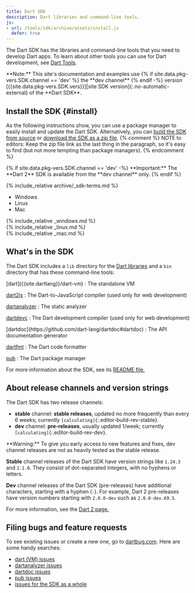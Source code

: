 ```yaml
---
title: Dart SDK
description: Dart libraries and command-line tools.
js:
- url: /tools/sdk/archive/assets/install.js
  defer: true
---
```


The Dart SDK has the libraries and command-line tools that you need to develop
Dart apps. To learn about other tools you can use for Dart development, see
[Dart Tools](/tools).

<aside class="alert alert-info" markdown="1">
  **Note:** This site's documentation and examples use
  {% if site.data.pkg-vers.SDK.channel == 'dev' %} the **dev channel** {% endif -%}
  version [{{site.data.pkg-vers.SDK.vers}}][site SDK version]{:.no-automatic-external}
  of the **Dart SDK**.
</aside>

## Install the SDK {#install}

As the following instructions show,
you can use a package manager
to easily install and update the Dart SDK.
Alternatively, you can
[build the SDK from source][] or
[download the SDK as a zip file](/tools/sdk/archive).
{% comment %}
NOTE to editors: Keep the zip file link as the last thing in the paragraph,
so it's easy to find (but not more tempting than package managers).
{% endcomment %}

<aside class="alert alert-warning" markdown="1">
  {% if site.data.pkg-vers.SDK.channel == 'dev' -%}
  **Important:**
  The **Dart 2** SDK is available from the **dev channel** only.
  {% endif %}

  {% include_relative archive/_sdk-terms.md %}
</aside>

<ul class="tabs__top-bar">
  <li class="tab-link current" data-tab="tab-sdk-install-windows">Windows</li>
  <li class="tab-link" data-tab="tab-sdk-install-linux">Linux</li>
  <li class="tab-link" data-tab="tab-sdk-install-mac">Mac</li>
</ul>
<div id="tab-sdk-install-windows" class="tabs__content current" markdown="1">
{% include_relative _windows.md %}
</div>
<div id="tab-sdk-install-linux" class="tabs__content" markdown="1">
{% include_relative _linux.md %}
</div>
<div id="tab-sdk-install-mac" class="tabs__content" markdown="1">
{% include_relative _mac.md %}
</div>

## What's in the SDK

The Dart SDK includes a `lib` directory for the [Dart libraries][] and a `bin`
directory that has these command-line tools:

<div class="row">
  <div class="col-lg-6" markdown="1">
  [dart]({{site.dartlang}}/dart-vm)
  : The standalone VM

  [dart2js]({{site.webdev}}/tools/dart2js)
  : The Dart-to-JavaScript compiler (used only for web development)

  [dartanalyzer](https://github.com/dart-lang/sdk/tree/master/pkg/analyzer_cli#dartanalyzer)
  : The static analyzer

  [dartdevc]({{site.webdev}}/tools/dartdevc)
  : The Dart development compiler
  (used only for web development)
  </div><div class="col-lg-6" markdown="1">
  [dartdoc](https://github.com/dart-lang/dartdoc#dartdoc)
  : The API documentation generator

  [dartfmt](https://github.com/dart-lang/dart_style#readme)
  : The Dart code formatter

  [pub]({{site.dartlang}}/tools/pub)
  : The Dart package manager
  </div>
</div>

For more information about the SDK, see its
[README file.](https://github.com/dart-lang/sdk/blob/master/README.dart-sdk)

## About release channels and version strings

The Dart SDK has two release channels:

* **stable** channel: **stable releases**,
  updated no more frequently than every 6 weeks;
  currently `[calculating]`{:.editor-build-rev-stable}.
* **dev** channel: **pre-releases**, usually updated 1/week;
  currently `[calculating]`{:.editor-build-rev-dev}.

<aside class="alert alert-warning" markdown="1">
  **Warning:**
  To give you early access to new features and fixes,
  dev channel releases are not as heavily tested as the stable release.
</aside>


**Stable** channel releases of the Dart SDK have version strings like `1.24.3` and `2.1.0`.
They consist of dot-separated integers, with no hyphens or letters.

**Dev** channel releases of the Dart SDK (pre-releases)
have additional characters, starting with a hyphen (`-`).
For example, Dart 2 pre-releases have version numbers starting with
`2.0.0-dev` such as `2.0.0-dev.69.5`.

For more information, see the [Dart 2 page.][Dart 2]

[SDK constraints]: /tools/pub/pubspec#sdk-constraints
[semantic versioning]: http://semver.org/

## Filing bugs and feature requests

To see existing issues or create a new one,
go to [dartbug.com](http://dartbug.com).
Here are some handy searches:

* [dart (VM) issues](https://github.com/dart-lang/sdk/labels/Area-VM)
* [dartanalyzer issues](https://github.com/dart-lang/sdk/labels/Area-Analyzer)
* [dartdoc issues](https://github.com/dart-lang/dartdoc/issues)
* [pub issues](https://github.com/dart-lang/sdk/labels/Area-Pub)
* [issues for the SDK as a whole](https://github.com/dart-lang/sdk/issues)

[Dart 2]: {{site.dartlang}}/dart-2
[build the SDK from source]: https://github.com/dart-lang/sdk/wiki/Building
[Dart libraries]: {{site.dartlang}}/guides/libraries/library-tour
[site SDK version]: {{site.dart_api}}/{{site.data.pkg-vers.SDK.channel}}/{{site.data.pkg-vers.SDK.vers}}/index.html
